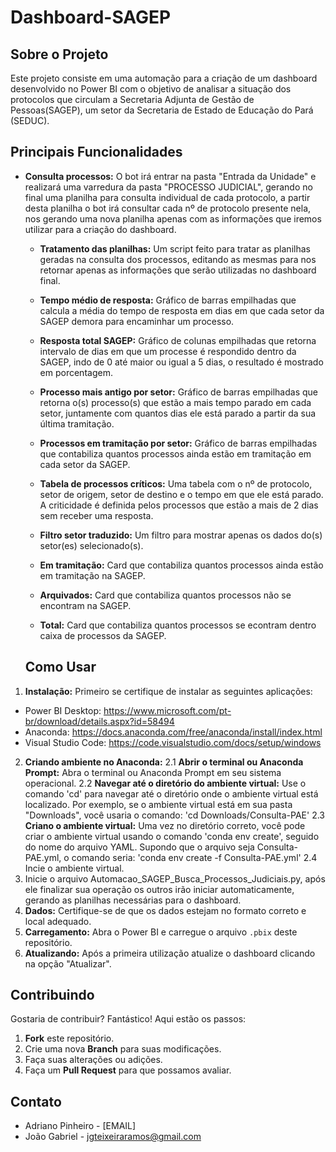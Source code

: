 # Dashboard-SAGEP

## Sobre o Projeto

Este projeto consiste em uma automação para a criação de um dashboard desenvolvido no Power BI com o objetivo de analisar a situação dos protocolos que circulam a Secretaria Adjunta de Gestão de Pessoas(SAGEP), um setor da Secretaria de Estado de Educação do Pará (SEDUC).

## Principais Funcionalidades

- **Consulta processos:** O bot irá entrar na pasta "Entrada da Unidade" e realizará uma varredura da pasta "PROCESSO JUDICIAL", gerando no final uma planilha para consulta individual de cada protocolo, a partir desta planilha o bot irá consultar cada nº de protocolo presente nela, nos gerando uma nova planilha apenas com as informações que iremos utilizar para a criação do dashboard.

  - **Tratamento das planilhas:** Um script feito para tratar as planilhas geradas na consulta dos processos, editando as mesmas para nos retornar apenas as informações que serão utilizadas no dashboard final.
 
  - **Tempo médio de resposta:** Gráfico de barras empilhadas que calcula a média do tempo de resposta em dias em que cada setor da SAGEP demora para encaminhar um processo.
 
  - **Resposta total SAGEP:** Gráfico de colunas empilhadas que retorna intervalo de dias em que um processe é respondido dentro da SAGEP, indo de 0 até maior ou igual a 5 dias, o resultado é mostrado em porcentagem.
 
  - **Processo mais antigo por setor:** Gráfico de barras empilhadas que retorna o(s) processo(s) que estão a mais tempo parado em cada setor, juntamente com quantos dias ele está parado a partir da sua última tramitação.
 
  - **Processos em tramitação por setor:** Gráfico de barras empilhadas que contabiliza quantos processos ainda estão em tramitação em cada setor da SAGEP.
 
  - **Tabela de processos críticos:** Uma tabela com o nº de protocolo, setor de origem, setor de destino e o tempo em que ele está parado. A criticidade é definida pelos processos que estão a mais de 2 dias sem receber uma resposta.
 
  - **Filtro setor traduzido:** Um filtro para mostrar apenas os dados do(s) setor(es) selecionado(s).
 
  - **Em tramitação:** Card que contabiliza quantos processos ainda estão em tramitação na SAGEP.
 
  - **Arquivados:** Card que contabiliza quantos processos não se encontram na SAGEP.
 
  - **Total:** Card que contabiliza quantos processos se econtram dentro caixa de processos da SAGEP.
 
  ## Como Usar

1. **Instalação:** Primeiro se certifique de instalar as seguintes aplicações:
  - Power BI Desktop: https://www.microsoft.com/pt-br/download/details.aspx?id=58494
  - Anaconda: https://docs.anaconda.com/free/anaconda/install/index.html
  - Visual Studio Code: https://code.visualstudio.com/docs/setup/windows
2. **Criando ambiente no Anaconda:**
  2.1 **Abrir o terminal ou Anaconda Prompt:** Abra o terminal ou Anaconda Prompt em seu sistema operacional.
  2.2 **Navegar até o diretório do ambiente virtual:** Use o comando 'cd' para navegar até o diretório onde o ambiente virtual está localizado. Por exemplo, se o ambiente virtual está em sua pasta "Downloads", você usaria o comando:
   'cd Downloads/Consulta-PAE'
  2.3 **Criano o ambiente virtual:** Uma vez no diretório correto, você pode criar o ambiente virtual usando o comando 'conda env create', seguido do nome do arquivo YAML. Supondo que o arquivo seja Consulta-PAE.yml, o comando seria:
   'conda env create -f Consulta-PAE.yml'
  2.4 Incie o ambiente virtual.
3. Inicie o arquivo Automacao_SAGEP_Busca_Processos_Judiciais.py, após ele finalizar sua operação os outros irão iniciar automaticamente, gerando as planilhas necessárias para o dashboard.
4. **Dados:** Certifique-se de que os dados estejam no formato correto e local adequado.
5. **Carregamento:** Abra o Power BI e carregue o arquivo `.pbix` deste repositório.
6. **Atualizando:** Após a primeira utilização atualize o dashboard clicando na opção "Atualizar".

## Contribuindo

Gostaria de contribuir? Fantástico! Aqui estão os passos:

1. **Fork** este repositório.
2. Crie uma nova **Branch** para suas modificações.
3. Faça suas alterações ou adições.
4. Faça um **Pull Request** para que possamos avaliar.

## Contato

- Adriano Pinheiro - [EMAIL]
- João Gabriel - jgteixeiraramos@gmail.com

   
